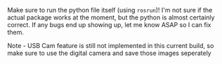 Make sure to run the python file itself (using `rosrun`)! I'm not sure if the actual package works at the moment, but the python is almost certainly correct. If any bugs end up showing up, let me know ASAP so I can fix them.

Note - USB Cam feature is still not implemented in this current build, so make sure to use the digital camera and save those images seperately

